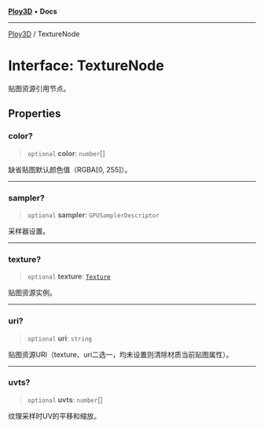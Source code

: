 [**Ploy3D**](../README.md) • **Docs**

***

[Ploy3D](../README.md) / TextureNode

# Interface: TextureNode

贴图资源引用节点。

## Properties

### color?

> `optional` **color**: `number`[]

缺省贴图默认颜色值（RGBA[0, 255]）。

***

### sampler?

> `optional` **sampler**: `GPUSamplerDescriptor`

采样器设置。

***

### texture?

> `optional` **texture**: [`Texture`](../classes/Texture.md)

贴图资源实例。

***

### uri?

> `optional` **uri**: `string`

贴图资源URI（texture、uri二选一，均未设置则清除材质当前贴图属性）。

***

### uvts?

> `optional` **uvts**: `number`[]

纹理采样时UV的平移和缩放。
